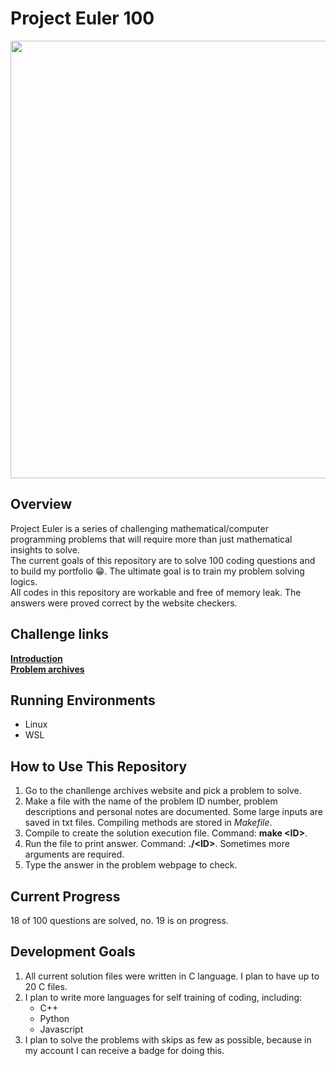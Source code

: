 # Project Euler 100

<img src="https://www.azquotes.com/picture-quotes/quote-logic-is-the-foundation-of-the-certainty-of-all-the-knowledge-we-acquire-leonhard-euler-71-54-35.jpg" width="700">

## Overview
Project Euler is a series of challenging mathematical/computer programming problems that will require more than just mathematical insights to solve.\
The current goals of this repository are to solve 100 coding questions and to build my portfolio 😁. The ultimate goal is to train my problem solving logics.\
All codes in this repository are workable and free of memory leak. The answers were proved correct by the website checkers.

## Challenge links
[**Introduction**](https://projecteuler.net/about)\
[**Problem archives**](https://projecteuler.net/archives)

## Running Environments
 - Linux
 - WSL

## How to Use This Repository
1. Go to the chanllenge archives website and pick a problem to solve.
2. Make a file with the name of the problem ID number, problem descriptions and personal notes are documented. Some large inputs are saved in txt files. Compiling methods are stored in *Makefile*.
3. Compile to create the solution execution file. Command: **make \<ID>**.
4. Run the file to print answer. Command: **./\<ID>**. Sometimes more arguments are required.
5. Type the answer in the problem webpage to check.

## Current Progress
18 of 100 questions are solved, no. 19 is on progress.

## Development Goals
1. All current solution files were written in C language. I plan to have up to 20 C files.
2. I plan to write more languages for self training of coding, including:
   - C++
   - Python
   - Javascript
3. I plan to solve the problems with skips as few as possible, because in my account I can receive a badge for doing this.
